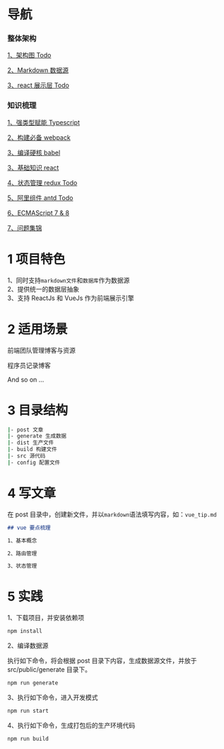 # 导航

### 整体架构

[1、架构图 Todo]()

[2、Markdown 数据源](/docs/12-markdown.md)

[3、react 展示层 Todo]()

### 知识梳理

[1、强类型赋能 Typescript](/docs/18-typescript.md)

[2、构建必备 webpack](/docs/10-webpack.md)

[3、编译硬核 babel](/docs/15-babel.md)

[3、基础知识 react](/docs/17-react.md)

[4、状态管理 redux Todo]()

[5、阿里组件 antd Todo]()

[6、ECMAScript 7 & 8](/docs/11-ecmascript.md)

[7、问题集锦](/docs/13-question.md)

# 1 项目特色

1、同时支持`markdown文件`和`数据库`作为数据源  
2、提供统一的数据层抽象  
3、支持 ReactJs 和 VueJs 作为前端展示引擎

# 2 适用场景

前端团队管理博客与资源

程序员记录博客

And so on ...

# 3 目录结构

```bash
|- post 文章
|- generate 生成数据
|- dist 生产文件
|- build 构建文件
|- src 源代码
|- config 配置文件
```

# 4 写文章

在 post 目录中，创建新文件，并以`markdown`语法填写内容，如：`vue_tip.md`

```md
## vue 要点梳理

1、基本概念

2、路由管理

3、状态管理
```

# 5 实践

1、下载项目，并安装依赖项

```bash
npm install
```

2、编译数据源

执行如下命令，将会根据 post 目录下内容，生成数据源文件，并放于 src/public/generate 目录下。

```bash
npm run generate
```

3、执行如下命令，进入开发模式

```bash
npm run start
```

4、执行如下命令，生成打包后的生产环境代码

```bash
npm run build
```
